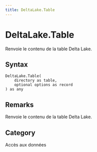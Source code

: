 ```yaml
---
title: DeltaLake.Table
---
```


# DeltaLake.Table


Renvoie le contenu de la table Delta Lake.


## Syntax

```powerquery
DeltaLake.Table(
    directory as table,
    optional options as record
) as any
```


## Remarks

Renvoie le contenu de la table Delta Lake.



## Category
Accès aux données
